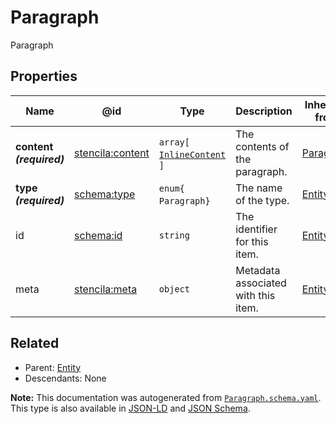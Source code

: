 # Paragraph

Paragraph

## Properties

| Name                     | @id                                                         | Type                                               | Description                         | Inherited from              |
| ------------------------ | ----------------------------------------------------------- | -------------------------------------------------- | ----------------------------------- | --------------------------- |
| **content _(required)_** | [stencila:content](https://schema.stenci.la/content.jsonld) | `array[`​[`InlineContent`](./InlineContent.md)​`]` | The contents of the paragraph.      | [Paragraph](./Paragraph.md) |
| **type _(required)_**    | [schema:type](https://schema.org/type)                      | `enum{`​`Paragraph`​`}`                            | The name of the type.               | [Entity](./Entity.md)       |
| id                       | [schema:id](https://schema.org/id)                          | `string`                                           | The identifier for this item.       | [Entity](./Entity.md)       |
| meta                     | [stencila:meta](https://schema.stenci.la/meta.jsonld)       | `object`                                           | Metadata associated with this item. | [Entity](./Entity.md)       |

## Related

-   Parent: [Entity](./Entity.md)
-   Descendants: None

**Note:** This documentation was autogenerated from [`Paragraph.schema.yaml`](https://github.com/stencila/schema/blob/master/schema/Paragraph.schema.yaml). This type is also available in [JSON-LD](https://schema.stenci.la/Paragraph.jsonld) and [JSON Schema](https://schema.stenci.la/Paragraph.schema.json).
